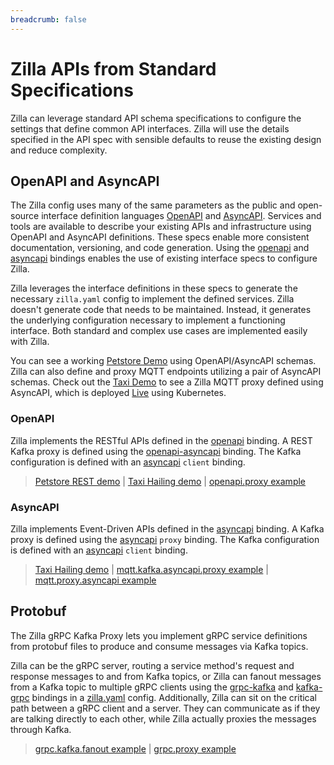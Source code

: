 ```yaml
---
breadcrumb: false
---
```


# Zilla APIs from Standard Specifications

Zilla can leverage standard API schema specifications to configure the settings that define common API interfaces. Zilla will use the details specified in the API spec with sensible defaults to reuse the existing design and reduce complexity.

## OpenAPI and AsyncAPI

The Zilla config uses many of the same parameters as the public and open-source interface definition languages [OpenAPI](https://www.openapis.org/) and [AsyncAPI](https://www.asyncapi.com/). Services and tools are available to describe your existing APIs and infrastructure using OpenAPI and AsyncAPI definitions. These specs enable more consistent documentation, versioning, and code generation. Using the [openapi](../reference/config/bindings/binding-openapi.md) and [asyncapi](../reference/config/bindings/binding-asyncapi.md) bindings enables the use of existing interface specs to configure Zilla.

Zilla leverages the interface definitions in these specs to generate the necessary `zilla.yaml` config to implement the defined services. Zilla doesn't generate code that needs to be maintained. Instead, it generates the underlying configuration necessary to implement a functioning interface. Both standard and complex use cases are implemented easily with Zilla.

You can see a working [Petstore Demo](https://github.com/aklivity/zilla-demos/tree/main/petstore) using OpenAPI/AsyncAPI schemas. Zilla can also define and proxy MQTT endpoints utilizing a pair of AsyncAPI schemas. Check out the [Taxi Demo](https://github.com/aklivity/zilla-demos/tree/main/taxi) to see a Zilla MQTT proxy defined using AsyncAPI, which is deployed [Live](https://taxi.aklivity.io/) using Kubernetes.

### OpenAPI

Zilla implements the RESTful APIs defined in the [openapi](../reference/config/bindings/binding-openapi.md) binding. A REST Kafka proxy is defined using the [openapi-asyncapi](../reference/config/bindings/binding-openapi-asyncapi.md) binding. The Kafka configuration is defined with an [asyncapi](../reference/config/bindings/binding-asyncapi.md) `client` binding.

> [Petstore REST demo](https://github.com/aklivity/zilla-demos/tree/main/petstore) | [Taxi Hailing demo](https://github.com/aklivity/zilla-demos/tree/main/taxi) | [openapi.proxy example](https://github.com/aklivity/zilla-examples/tree/main/openapi.proxy)

### AsyncAPI

Zilla implements Event-Driven APIs defined in the [asyncapi](../reference/config/bindings/binding-asyncapi.md) binding. A Kafka proxy is defined using the [asyncapi](../reference/config/bindings/binding-asyncapi.md) `proxy` binding. The Kafka configuration is defined with an [asyncapi](../reference/config/bindings/binding-asyncapi.md) `client` binding.

> [Taxi Hailing demo](https://github.com/aklivity/zilla-demos/tree/main/taxi) | [mqtt.kafka.asyncapi.proxy example](https://github.com/aklivity/zilla-examples/tree/main/mqtt.kafka.asyncapi.proxy) | [mqtt.proxy.asyncapi example](https://github.com/aklivity/zilla-examples/tree/main/mqtt.proxy.asyncapi)

## Protobuf

The Zilla gRPC Kafka Proxy lets you implement gRPC service definitions from protobuf files to produce and consume messages via Kafka topics.

Zilla can be the gRPC server, routing a service method's request and response messages to and from Kafka topics, or Zilla can fanout messages from a Kafka topic to multiple gRPC clients using the [grpc-kafka](../reference/config/bindings/binding-grpc-kafka.md) and [kafka-grpc](../reference/config/bindings/binding-kafka-grpc.md) bindings in a [zilla.yaml](../reference/config/overview.md) config. Additionally, Zilla can sit on the critical path between a gRPC client and a server. They can communicate as if they are talking directly to each other, while Zilla actually proxies the messages through Kafka.

> [grpc.kafka.fanout example](https://github.com/aklivity/zilla-examples/tree/main/grpc.kafka.fanout) | [grpc.proxy example](https://github.com/aklivity/zilla-examples/tree/main/grpc.proxy)
